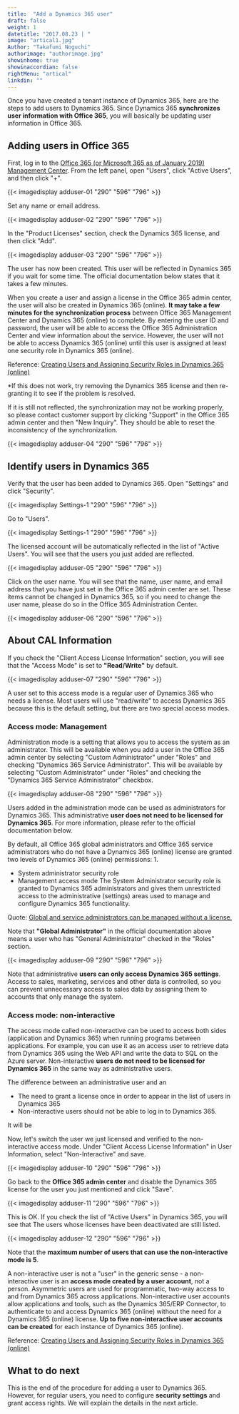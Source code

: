 ```yaml
---
title:  "Add a Dynamics 365 user"
draft: false
weight: 1
datetitle: "2017.08.23 | "
image: "artical1.jpg"
Author: "Takafumi Noguchi"
authorimage: "authorimage.jpg"
showinhome: true
showinaccordian: false
rightMenu: "artical"
linkdin: ""
---
```


<!-- Intro  -->
Once you have created a tenant instance of Dynamics 365, here are the steps to add users to Dynamics 365.
Since Dynamics 365 **synchronizes user information with Office 365**, you will basically be updating user information in Office 365.

## Adding users in Office 365
First, log in to the [Office 365 (or Microsoft 365 as of January 2019) Management Center](https://admin.microsoft.com/).
From the left panel, open "Users", click "Active Users", and then click "+".

<!-- Image= adduser-01.png -->
{{< imagedisplay adduser-01 "290" "596" "796" >}}


Set any name or email address.
<!-- Image= adduser-02.png -->
{{< imagedisplay adduser-02 "290" "596" "796" >}}


In the "Product Licenses" section, check the Dynamics 365 license, and then click "Add".
<!-- Image= adduser-03.png -->
{{< imagedisplay adduser-03 "290" "596" "796" >}}

The user has now been created. This user will be reflected in Dynamics 365 if you wait for some time.
The official documentation below states that it takes a few minutes.

<!-- QuteBox -->
When you create a user and assign a license in the Office 365 admin center, the user will also be created in Dynamics 365 (online). **It may take a few minutes for the synchronization process** between Office 365 Management Center and Dynamics 365 (online) to complete.
By entering the user ID and password, the user will be able to access the Office 365 Administration Center and view information about the service. However, the user will not be able to access Dynamics 365 (online) until this user is assigned at least one security role in Dynamics 365 (online).

Reference: [Creating Users and Assigning Security Roles in Dynamics 365 (online)](https://docs.microsoft.com/ja-jp/power-platform/admin/create-users-assign-online-security-roles)

*If this does not work, try removing the Dynamics 365 license and then re-granting it to see if the problem is resolved.

If it is still not reflected, the synchronization may not be working properly, so please contact customer support by clicking "Support" in the Office 365 admin center and then "New Inquiry". They should be able to reset the inconsistency of the synchronization.
<!-- Image= adduser-04.png -->
{{< imagedisplay adduser-04 "290" "596" "796" >}}


## Identify users in Dynamics 365
Verify that the user has been added to Dynamics 365. Open "Settings" and click "Security".
<!-- Image= Settings-1.png -->
{{< imagedisplay Settings-1 "290" "596" "796" >}}


Go to "Users".
<!-- Image= Users.png -->
{{< imagedisplay Settings-1 "290" "596" "796" >}}


The licensed account will be automatically reflected in the list of "Active Users".
You will see that the users you just added are reflected.
<!-- Image= adduser-05.png -->
{{< imagedisplay adduser-05 "290" "596" "796" >}}


Click on the user name. You will see that the name, user name, and email address that you have just set in the Office 365 admin center are set. These items cannot be changed in Dynamics 365, so if you need to change the user name, please do so in the Office 365 Administration Center.
<!-- Image= adduser-06.png -->
{{< imagedisplay adduser-06 "290" "596" "796" >}}


## About CAL Information
If you check the "Client Access License Information" section, you will see that the "Access Mode" is set to **"Read/Write"** by default.
<!-- Image= adduser-07.png -->
{{< imagedisplay adduser-07 "290" "596" "796" >}}


A user set to this access mode is a regular user of Dynamics 365 who needs a license. Most users will use "read/write" to access Dynamics 365 because this is the default setting, but there are two special access modes.

### Access mode: Management
Administration mode is a setting that allows you to access the system as an administrator.
This will be available when you add a user in the Office 365 admin center by selecting "Custom Administrator" under "Roles" and checking "Dynamics 365 Service Administrator".
This will be available by selecting "Custom Administrator" under "Roles" and checking the "Dynamics 365 Service Administrator" checkbox.
<!-- Image= adduser-08.png -->
{{< imagedisplay adduser-08 "290" "596" "796" >}}


Users added in the administration mode can be used as administrators for Dynamics 365.
This administrative **user does not need to be licensed for Dynamics 365**.
For more information, please refer to the official documentation below.

<!-- QuteBox -->
By default, all Office 365 global administrators and Office 365 service administrators who do not have a Dynamics 365 (online) license are granted two levels of Dynamics 365 (online) permissions: 1.
* System administrator security role
* Management access mode
The System Administrator security role is granted to Dynamics 365 administrators and gives them unrestricted access to the administrative (settings) areas used to manage and configure Dynamics 365 functionality.

Quote: [Global and service administrators can be managed without a license.](https://docs.microsoft.com/ja-jp/power-platform/admin/global-service-administrators-can-administer-without-license)

Note that **"Global Administrator"** in the official documentation above means a user who has "General Administrator" checked in the "Roles" section.

<!-- Image= adduser-09.png -->
{{< imagedisplay adduser-09 "290" "596" "796" >}}

Note that administrative **users can only access Dynamics 365 settings**. Access to sales, marketing, services and other data is controlled, so you can prevent unnecessary access to sales data by assigning them to accounts that only manage the system.


### Access mode: non-interactive
The access mode called non-interactive can be used to access both sides (application and Dynamics 365) when running programs between applications. For example, you can use it as an access user to retrieve data from Dynamics 365 using the Web API and write the data to SQL on the Azure server. Non-interactive **users do not need to be licensed for Dynamics 365** in the same way as administrative users.

The difference between an administrative user and an
* The need to grant a license once in order to appear in the list of users in Dynamics 365
* Non-interactive users should not be able to log in to Dynamics 365.

It will be

Now, let's switch the user we just licensed and verified to the non-interactive access mode.
Under "Client Access License Information" in User Information, select "Non-Interactive" and save.

<!-- Image= adduser-10.png -->
{{< imagedisplay adduser-10 "290" "596" "796" >}}


Go back to the **Office 365 admin center** and disable the Dynamics 365 license for the user you just mentioned and click "Save".
<!-- Image= adduser-11.png -->
{{< imagedisplay adduser-11 "290" "596" "796" >}}


This is OK. If you check the list of "Active Users" in Dynamics 365, you will see that
The users whose licenses have been deactivated are still listed.

<!-- Image= adduser-12.png -->
{{< imagedisplay adduser-12 "290" "596" "796" >}}


Note that the **maximum number of users that can use the non-interactive mode is 5**.

<!-- quate Box -->
A non-interactive user is not a "user" in the generic sense - a non-interactive user is an **access mode created by a user account**, not a person. Asymmetric users are used for programmatic, two-way access to and from Dynamics 365 across applications. Non-interactive user accounts allow applications and tools, such as the Dynamics 365/ERP Connector, to authenticate to and access Dynamics 365 (online) without the need for a Dynamics 365 (online) license. **Up to five non-interactive user accounts can be created** for each instance of Dynamics 365 (online).

Reference: [Creating Users and Assigning Security Roles in Dynamics 365 (online)](https://docs.microsoft.com/ja-jp/power-platform/admin/create-users-assign-online-security-roles)

## What to do next
This is the end of the procedure for adding a user to Dynamics 365. However, for regular users, you need to configure **security settings** and grant access rights. We will explain the details in the next article.    
&nbsp;